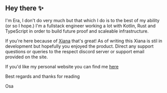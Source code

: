 ## Hey there ✨

I'm Era, I don't do very much but that which I do is to the best of my ability (or so I hope.) I'm a fullstack engineer working a lot with Kotlin, Rust and TypeScript in order to build future proof and scaleable infrastructure. 

If you're here because of [Xiana](https://xiana.cc) that's great! As of writing this Xiana is stil in development but hopefully you enjoyed the product. Direct any support questions or queries to the respect discord server or support email provided on the site. 

If you'd like my personal website you can find me [here](https://osa-is.online)

Best regards and thanks for reading

Osa
